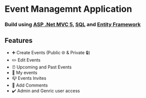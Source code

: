 # Event Managemnt Application
### Build using [ASP .Net MVC 5](https://docs.microsoft.com/en-us/aspnet/mvc/overview/getting-started/introduction/getting-started), [SQL](https://www.microsoft.com/en-in/sql-server/sql-server-downloads) and [Entity Framework](https://learn.microsoft.com/en-us/ef/)
  
## Features
- ➕ Create Events (Public 🌐 & Private 🔒)
- ✏️ Edit Events
- ⏰ Upcoming and Past Events
- 🧑 My events
- 📪 Events Invites
- 💬 Add Comments
- ✔️ Admin and Genric user access


